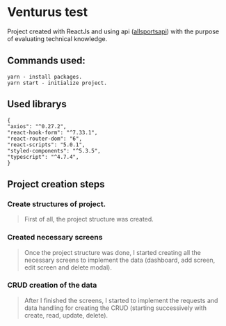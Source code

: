 # Venturus test

Project created with ReactJs and using api ([allsportsapi](https://allsportsapi.com/)) with the purpose of evaluating technical knowledge.

## Commands used:

```
yarn - install packages.
yarn start - initialize project.
```


## Used librarys
```
{
"axios": "^0.27.2",
"react-hook-form": "^7.33.1",
"react-router-dom": "6",
"react-scripts": "5.0.1",
"styled-components": "^5.3.5",
"typescript": "^4.7.4",
}
```
      

## Project creation steps

### Create structures of project.
>  First of all, the project structure was created.
      
### Created necessary screens
>  Once the project structure was done, I started creating all the necessary screens to implement the data (dashboard, add screen, edit screen and delete modal).

### CRUD creation of the data
>  After I finished the screens, I started to implement the requests and data handling for creating the CRUD (starting successively with create, read, update, delete).
